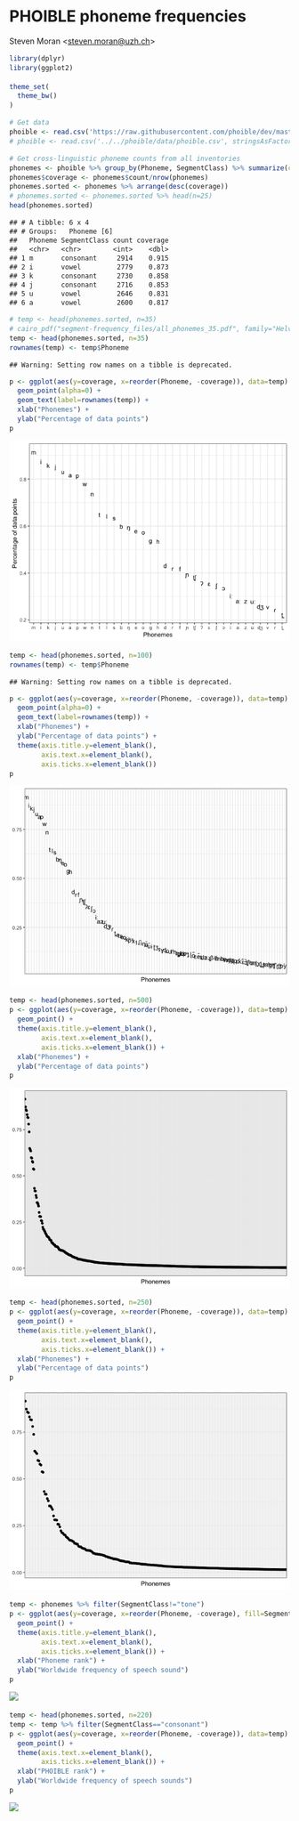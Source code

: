 PHOIBLE phoneme frequencies
================
Steven Moran &lt;<steven.moran@uzh.ch>&gt;

``` r
library(dplyr)
library(ggplot2)

theme_set(
  theme_bw()
)
```

``` r
# Get data
phoible <- read.csv('https://raw.githubusercontent.com/phoible/dev/master/data/phoible.csv', stringsAsFactors = F)
# phoible <- read.csv('../../phoible/data/phoible.csv', stringsAsFactors = F)
```

``` r
# Get cross-linguistic phoneme counts from all inventories
phonemes <- phoible %>% group_by(Phoneme, SegmentClass) %>% summarize(count=n())
phonemes$coverage <- phonemes$count/nrow(phonemes)
phonemes.sorted <- phonemes %>% arrange(desc(coverage))
# phonemes.sorted <- phonemes.sorted %>% head(n=25)
head(phonemes.sorted)
```

    ## # A tibble: 6 x 4
    ## # Groups:   Phoneme [6]
    ##   Phoneme SegmentClass count coverage
    ##   <chr>   <chr>        <int>    <dbl>
    ## 1 m       consonant     2914    0.915
    ## 2 i       vowel         2779    0.873
    ## 3 k       consonant     2730    0.858
    ## 4 j       consonant     2716    0.853
    ## 5 u       vowel         2646    0.831
    ## 6 a       vowel         2600    0.817

``` r
# temp <- head(phonemes.sorted, n=35)
# cairo_pdf("segment-frequency_files/all_phonemes_35.pdf", family="Helvetica")
temp <- head(phonemes.sorted, n=35)
rownames(temp) <- temp$Phoneme
```

    ## Warning: Setting row names on a tibble is deprecated.

``` r
p <- ggplot(aes(y=coverage, x=reorder(Phoneme, -coverage)), data=temp) +
  geom_point(alpha=0) +
  geom_text(label=rownames(temp)) +
  xlab("Phonemes") +
  ylab("Percentage of data points")
p
```

![](plot-segment-frequency_files/figure-markdown_github/unnamed-chunk-4-1.png)

``` r
temp <- head(phonemes.sorted, n=100)
rownames(temp) <- temp$Phoneme
```

    ## Warning: Setting row names on a tibble is deprecated.

``` r
p <- ggplot(aes(y=coverage, x=reorder(Phoneme, -coverage)), data=temp) +
  geom_point(alpha=0) +
  geom_text(label=rownames(temp)) +
  xlab("Phonemes") +
  ylab("Percentage of data points") +
  theme(axis.title.y=element_blank(),
        axis.text.x=element_blank(),
        axis.ticks.x=element_blank())
p
```

![](plot-segment-frequency_files/figure-markdown_github/unnamed-chunk-5-1.png)

``` r
temp <- head(phonemes.sorted, n=500)
p <- ggplot(aes(y=coverage, x=reorder(Phoneme, -coverage)), data=temp) +
  geom_point() +
  theme(axis.title.y=element_blank(),
        axis.text.x=element_blank(),
        axis.ticks.x=element_blank()) +
  xlab("Phonemes") +
  ylab("Percentage of data points")
p
```

![](plot-segment-frequency_files/figure-markdown_github/unnamed-chunk-6-1.png)

``` r
temp <- head(phonemes.sorted, n=250)
p <- ggplot(aes(y=coverage, x=reorder(Phoneme, -coverage)), data=temp) +
  geom_point() +
  theme(axis.title.y=element_blank(),
        axis.text.x=element_blank(),
        axis.ticks.x=element_blank()) +
  xlab("Phonemes") +
  ylab("Percentage of data points")
p
```

![](plot-segment-frequency_files/figure-markdown_github/unnamed-chunk-7-1.png)

``` r
temp <- phonemes %>% filter(SegmentClass!="tone")
p <- ggplot(aes(y=coverage, x=reorder(Phoneme, -coverage), fill=SegmentClass, color=SegmentClass), data=temp) +
  geom_point() +
  theme(axis.title.y=element_blank(),
        axis.text.x=element_blank(),
        axis.ticks.x=element_blank()) +
  xlab("Phoneme rank") +
  ylab("Worldwide frequency of speech sound")
p
```

![](plot-segment-frequency_files/figure-markdown_github/unnamed-chunk-8-1.png)

``` r
temp <- head(phonemes.sorted, n=220)
temp <- temp %>% filter(SegmentClass=="consonant")
p <- ggplot(aes(y=coverage, x=reorder(Phoneme, -coverage)), data=temp) +
  geom_point() +
  theme(axis.text.x=element_blank(),
        axis.ticks.x=element_blank()) +
  xlab("PHOIBLE rank") +
  ylab("Worldwide frequency of speech sounds")
p
```

![](plot-segment-frequency_files/figure-markdown_github/unnamed-chunk-9-1.png)
